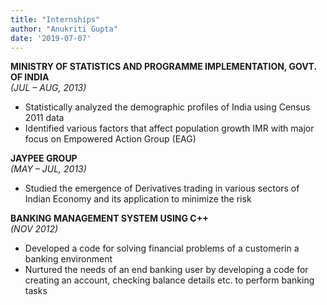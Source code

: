 ```yaml
---
title: "Internships"
author: "Anukriti Gupta"
date: '2019-07-07'
---
```



**MINISTRY OF STATISTICS AND PROGRAMME IMPLEMENTATION, GOVT. OF INDIA**     
 *(JUL – AUG, 2013)*

*	Statistically analyzed the demographic profiles of India using Census 2011 data 
*	Identified various factors that affect population growth IMR with major focus on Empowered Action Group (EAG)
                  

**JAYPEE GROUP**      
 *(MAY – JUL, 2013)*

*	Studied the emergence of Derivatives trading in various sectors of Indian Economy and its application to minimize the    risk 

**BANKING MANAGEMENT SYSTEM USING C++**     
 *(NOV 2012)*

*	Developed a code for solving financial problems of a customerin a banking environment
*	Nurtured the needs of an end banking user by developing a code for creating an account, checking balance details etc.    to perform banking tasks 

